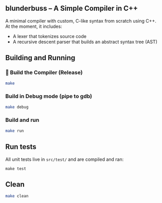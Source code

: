 ## blunderbuss – A Simple Compiler in C++

A minimal compiler with custom, C-like syntax from scratch using C++.  
At the moment, it includes:

- A lexer that tokenizes source code
- A recursive descent parser that builds an abstract syntax tree (AST)


## Building and Running

### 🔧 Build the Compiler (Release)

```bash
make
```

### Build in Debug mode (pipe to gdb)

```bash
make debug
```

### Build and run

```bash
make run
```

## Run tests

All unit tests live in `src/test/` and are compiled and ran:

```
make test
```

## Clean

```bash
make clean
```

